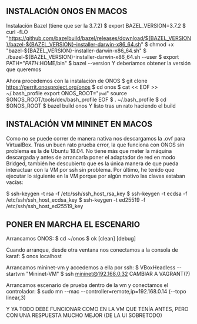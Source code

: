 INSTALACIÓN ONOS EN MACOS
-------------------------
Instalación Bazel (tiene que ser la 3.7.2)
$ export BAZEL_VERSION=3.7.2
$ curl -fLO "https://github.com/bazelbuild/bazel/releases/download/${BAZEL_VERSION}/bazel-${BAZEL_VERSION}-installer-darwin-x86_64.sh"
$ chmod +x "bazel-${BAZEL_VERSION}-installer-darwin-x86_64.sh"
$ ./bazel-${BAZEL_VERSION}-installer-darwin-x86_64.sh --user
$ export PATH="$PATH:$HOME/bin"
$ bazel --version
Y deberíamos obtener la versión que queremos

Ahora procedemos con la instalación de ONOS
$ git clone https://gerrit.onosproject.org/onos
$ cd onos
$ cat << EOF >> ~/.bash_profile
export ONOS_ROOT="`pwd`"
source $ONOS_ROOT/tools/dev/bash_profile
EOF
$ . ~/.bash_profile
$ cd $ONOS_ROOT
$ bazel build onos
Y listo tras un rato haciendo el build


INSTALACIÓN VM MININET EN MACOS
-------------------------------
Como no se puede correr de manera nativa nos descargamos la .ovf para VirtualBox. Tras un buen rato prueba error, la que funciona con ONOS sin problema es la de Ubuntu 18.04. No tiene más que meter la máquina descargada y antes de arrancarla poner el adaptador de red en modo Bridged, también he descubierto que es la única manera de que pueda interactuar con la VM por ssh sin problema. Por último, he tenido que ejecutar lo siguiente en la VM porque por algún motivo las claves estaban vacías:

$ ssh-keygen -t rsa -f /etc/ssh/ssh_host_rsa_key
$ ssh-keygen -t ecdsa -f /etc/ssh/ssh_host_ecdsa_key
$ ssh-keygen -t ed25519 -f /etc/ssh/ssh_host_ed25519_key


PONER EN MARCHA EL ESCENARIO
----------------------------
Arrancamos ONOS:
$ cd ~/onos
$ ok [clean] [debug]

Cuando arranque, desde otra ventana nos conectamos a la consola de karaf:
$ onos localhost

Arrancamos mininet-vm y accedemos a ella por ssh:
$ VBoxHeadless --startvm "Mininet-VM"
$ ssh mininet@192.168.0.32
CAMBIAR A VAGRANT(?)

Arrancamos escenario de prueba dentro de la vm y conectamos el controlador:
$ sudo mn --mac --controller=remote,ip=192.168.0.14 (--topo linear,3)

Y YA TODO DEBE FUNCIONAR COMO EN LA VM QUE TENÍA ANTES, PERO CON UNA RESPUESTA MUCHO MEJOR (DE LA UI SOBRETODO)